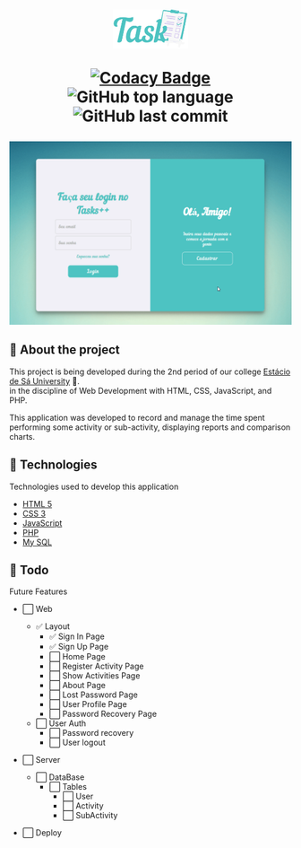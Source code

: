 <h1 align="center">
  <img src=".github/logo.png" alt="Logo" height="70">

<!-- [![Language grade: JavaScript](https://img.shields.io/lgtm/grade/javascript/g/gleisonkz/proffy.svg?logo=lgtm&logoWidth=18)](https://lgtm.com/projects/g/gleisonkz/proffy/context:javascript) -->

[![Codacy Badge](https://app.codacy.com/project/badge/Grade/2e5ad55ab1264bc7886d057ecbbdc168)](https://www.codacy.com/gh/estacio-developers/TasksPlusPlus/dashboard?utm_source=github.com&utm_medium=referral&utm_content=estacio-developers/TasksPlusPlus&utm_campaign=Badge_Grade)
![GitHub top language](https://img.shields.io/github/languages/top/estacio-developers/TasksPlusPlus)
![GitHub last commit](https://img.shields.io/github/last-commit/estacio-developers/TasksPlusPlus)

</h1>

<img src=".github/login.gif" alt="Tasks++ Login">

<br/>

## 📖 About the project

This project is being developed during the 2nd period of our college [Estácio de Sá University](https://www.estacio.br/) 🏫.<br>
in the discipline of Web Development with HTML, CSS, JavaScript, and PHP.

This application was developed to record and manage the time spent performing some activity or sub-activity, displaying reports and comparison charts.

## 🤖 Technologies

Technologies used to develop this application

- [HTML 5](https://nodejs.org/en/)
- [CSS 3](https://reactjs.org/)
- [JavaScript](https://www.typescriptlang.org/)
- [PHP](https://reacttraining.com/react-router/)
- [My SQL](https://reactnavigation.org/)

## 📌 Todo

Future Features

- ⬜️ Web

  - ✅ Layout
    - ✅ Sign In Page
    - ✅ Sign Up Page
    - ⬜️ Home Page
    - ⬜️ Register Activity Page
    - ⬜️ Show Activities Page
    - ⬜️ About Page
    - ⬜️ Lost Password Page
    - ⬜️ User Profile Page
    - ⬜️ Password Recovery Page
  - ⬜️ User Auth
    - ⬜️ Password recovery
    - ⬜️ User logout

- ⬜️ Server

  - ⬜️ DataBase
    - ⬜️ Tables
      - ⬜️ User
      - ⬜️ Activity
      - ⬜️ SubActivity

- ⬜️ Deploy
